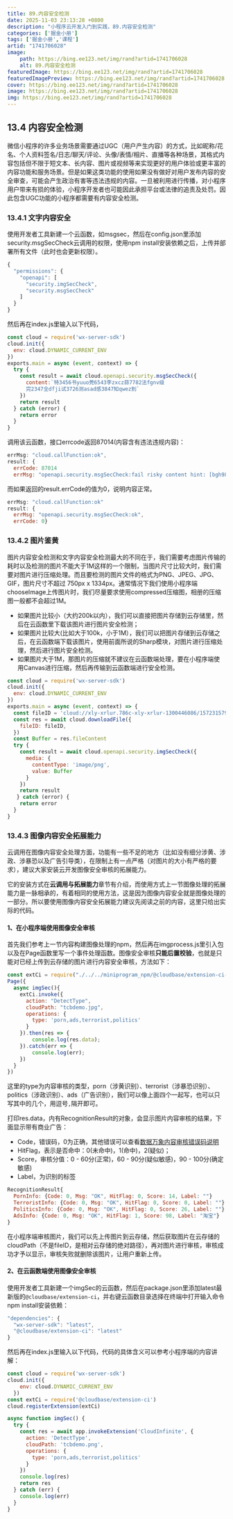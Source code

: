 ```yaml
---
title: 89.内容安全检测
date: 2025-11-03 23:13:28 +0800
description: "小程序云开发入门到实践，89.内容安全检测"
categories: ['掘金小册']
tags: ['掘金小册','课程']
artid: "1741706028"
image:
    path: https://bing.ee123.net/img/rand?artid=1741706028
    alt: 89.内容安全检测
featuredImage: https://bing.ee123.net/img/rand?artid=1741706028
featuredImagePreview: https://bing.ee123.net/img/rand?artid=1741706028
cover: https://bing.ee123.net/img/rand?artid=1741706028
image: https://bing.ee123.net/img/rand?artid=1741706028
img: https://bing.ee123.net/img/rand?artid=1741706028
---
```


## 13.4 内容安全检测
微信小程序的许多业务场景需要通过UGC（用户产生内容）的方式，比如昵称/花名、个人资料签名/日志/聊天/评论、头像/表情/相片、直播等各种场景，其格式内容包括但不限于短文本、长内容、图片或视频等来实现更好的用户体验或更丰富的内容功能和服务场景。但是如果这类功能的使用如果没有做好对用户发布内容的安全审查，可能会产生政治有害等违法违规的内容。一旦被利用进行传播，对小程序用户带来有损的体验，小程序开发者也可能因此承担平台或法律的追责及处罚。因此包含UGC功能的小程序都需要有内容安全检测。

### 13.4.1 文字内容安全
使用开发者工具新建一个云函数，如msgsec，然后在config.json里添加security.msgSecCheck云调用的权限，使用npm install安装依赖之后，上传并部署所有文件（此时也会更新权限）。
```javascript
{
  "permissions": {
    "openapi": [
      "security.imgSecCheck",
      "security.msgSecCheck"
    ]
  }
}
```
然后再在index.js里输入以下代码，
```javascript
const cloud = require('wx-server-sdk')
cloud.init({
  env: cloud.DYNAMIC_CURRENT_ENV
})
exports.main = async (event, context) => {
  try {
    const result = await cloud.openapi.security.msgSecCheck({
      content:`特3456书yuuo莞6543李zxcz蒜7782法fgnv级
      完2347全dfji试3726测asad感3847知qwez到`
    })
    return result      
  } catch (error) {
    return error
  }
}
```
调用该云函数，接口errcode返回87014(内容含有违法违规内容)：
```javascript
errMsg: "cloud.callFunction:ok", 
result: {
  errCode: 87014
  errMsg: "openapi.security.msgSecCheck:fail risky content hint: [bgh98a06644711]"}
```
而如果返回的result.errCode的值为0，说明内容正常。
```javascript
errMsg: "cloud.callFunction:ok"
result: {
  errMsg: "openapi.security.msgSecCheck:ok",
  errCode: 0}
```

### 13.4.2 图片鉴黄
图片内容安全检测和文字内容安全检测最大的不同在于，我们需要考虑图片传输的耗时以及检测的图片不能大于1M这样的一个限制，当图片尺寸比较大时，我们需要对图片进行压缩处理。而且要检测的图片文件的格式为PNG、JPEG、JPG、GIF，图片尺寸不超过 750px x 1334px。通常情况下我们使用小程序端chooseImage上传图片时，我们尽量要求使用compressed压缩图，相册的压缩图一般都不会超过1M。
- 如果图片比较小（大约200k以内），我们可以直接把图片存储到云存储里，然后在云函数里下载该图片进行图片安全检测；
- 如果图片比较大(比如大于100k，小于1M），我们可以把图片存储到云存储之后，在云函数端下载该图片，使用前面所说的Sharp模块，对图片进行压缩处理，然后进行图片安全检测。
- 如果图片大于1M，那图片的压缩就不建议在云函数端处理，要在小程序端使用Canvas进行压缩，然后再传输到云函数端进行安全检测。

```javascript
const cloud = require('wx-server-sdk')
cloud.init({
  env: cloud.DYNAMIC_CURRENT_ENV
})
exports.main = async (event, context) => {
  const fileID = 'cloud://xly-xrlur.786c-xly-xrlur-1300446086/1572315793628-366.png'
  const res = await cloud.downloadFile({
    fileID: fileID,
  })
  const Buffer = res.fileContent  
  try {
    const result = await cloud.openapi.security.imgSecCheck({
      media: {
        contentType: 'image/png',
        value: Buffer
      }
    })
    return result
   } catch (error) {
    return error
  }
}
```

### 13.4.3 图像内容安全拓展能力
云调用在图像内容安全处理方面，功能有一些不足的地方（比如没有细分涉黄、涉政、涉暴恐以及广告引导类），在限制上有一点严格（对图片的大小有严格的要求），建议大家安装云开发图像安全审核的拓展能力。

它的安装方式在**云调用与拓展能力**章节有介绍，而使用方式上一节图像处理的拓展能力是一脉相承的，有着相同的使用方法，这是因为图像内容安全就是图像处理的一部分。所以要使用图像内容安全拓展能力建议先阅读之前的内容，这里只给出实际的代码。

#### 1、在小程序端使用图像安全审核
首先我们参考上一节内容构建图像处理的npm，然后再在imgprocess.js里引入包以及在Page函数里写一个事件处理函数。图像安全审核**只能后置校验**，也就是只能对已经上传到云存储的图片进行内容安全审核，方法如下：
```javascript
const extCi = require("./../../miniprogram_npm/@cloudbase/extension-ci-wxmp");
Page({
  async imgSec(){
    extCi.invoke({
      action: "DetectType",
      cloudPath: "tcbdemo.jpg", 
      operations: {
        type: 'porn,ads,terrorist,politics'
      }
    }).then(res => {
        console.log(res.data);
    }).catch(err => {
        console.log(err);
    })
  }
})
```
这里的type为内容审核的类型，porn（涉黄识别）、terrorist（涉暴恐识别）、politics（涉政识别）、ads（广告识别），我们可以像上面四个一起写，也可以只写其中的几个，用逗号`,`隔开即可。

打印res.data，内有RecognitionResult的对象，会显示图片内容审核的结果，下面显示带有商业广告：
- Code，错误码，0为正确，其他错误可以查看[数据万象内容审核错误码说明](https://cloud.tencent.com/document/product/460/8523)
- HitFlag，表示是否命中：0(未命中)，1(命中)，2(疑似)；
- Score，审核分值：0 - 60分(正常)，60 - 90分(疑似敏感)，90 - 100分(确定敏感)
- Label，为识别的标签
```javascript
RecognitionResult{
  PornInfo: {Code: 0, Msg: "OK", HitFlag: 0, Score: 14, Label: ""}
  TerroristInfo: {Code: 0, Msg: "OK", HitFlag: 0, Score: 0, Label: ""}
  PoliticsInfo: {Code: 0, Msg: "OK", HitFlag: 0, Score: 26, Label: ""}
  AdsInfo: {Code: 0, Msg: "OK", HitFlag: 1, Score: 98, Label: "淘宝"}
}
```
在小程序端审核图片，我们可以先上传图片到云存储，然后获取图片在云存储的cloudPath（不是fileID，是相对云存储的绝对路径），再对图片进行审核，审核成功才予以显示，审核失败就删除该图片，让用户重新上传。

#### 2、在云函数端使用图像安全审核
使用开发者工具新建一个imgSec的云函数，然后在package.json里添加latest最新版的`@cloudbase/extension-ci`，并右键云函数目录选择在终端中打开输入命令npm install安装依赖：
```javascript
"dependencies": {
  "wx-server-sdk": "latest",
  "@cloudbase/extension-ci": "latest"
}
```
然后再在index.js里输入以下代码，代码的具体含义可以参考小程序端的内容讲解：
```javascript
const cloud = require('wx-server-sdk')
cloud.init({
    env: cloud.DYNAMIC_CURRENT_ENV
  })
const extCi = require('@cloudbase/extension-ci')
cloud.registerExtension(extCi)

async function imgSec() {
  try {
    const res = await app.invokeExtension('CloudInfinite', {
      action: 'DetectType',
      cloudPath: 'tcbdemo.png', 
      operations: {
        type: 'porn,ads,terrorist,politics'
      }
    })
    console.log(res)
    return res
  } catch (err) {
    console.log(err)
  }
}
```